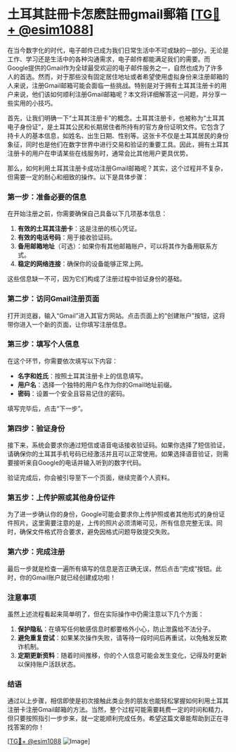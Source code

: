 # 土耳其註冊卡怎麽註冊gmail郵箱 [[TG💪+ @esim1088](https://t.me/s/esim1088)]

在当今数字化的时代，电子邮件已成为我们日常生活中不可或缺的一部分。无论是工作、学习还是生活中的各种沟通需求，电子邮件都能满足我们的需要。而Google提供的Gmail作为全球最受欢迎的电子邮件服务之一，自然也成为了许多人的首选。然而，对于那些没有固定居住地址或者希望使用虚拟身份来注册邮箱的人来说，注册Gmail邮箱可能会面临一些挑战。特别是对于拥有土耳其注册卡的用户来说，他们该如何顺利注册Gmail邮箱呢？本文将详细解答这一问题，并分享一些实用的小技巧。

首先，让我们明确一下“土耳其注册卡”的概念。土耳其注册卡，也被称为“土耳其电子身份证”，是土耳其公民和长期居住者所持有的官方身份证明文件。它包含了持卡人的基本信息，如姓名、出生日期、性别等。这张卡不仅是土耳其居民的身份象征，同时也是他们在数字世界中进行交易和验证的重要工具。因此，拥有土耳其注册卡的用户在申请某些在线服务时，通常会比其他用户更具优势。

那么，如何利用土耳其注册卡成功注册Gmail邮箱呢？其实，这个过程并不复杂，但需要一定的耐心和细致的操作。以下是具体步骤：

### **第一步：准备必要的信息**
在开始注册之前，你需要确保自己具备以下几项基本信息：
1. **有效的土耳其注册卡**：这是注册的核心凭证。
2. **有效的电话号码**：用于接收验证码。
3. **备用邮箱地址**（可选）：如果你有其他邮箱账户，可以将其作为备用联系方式。
4. **稳定的网络连接**：确保你的设备能够正常上网。

这些信息缺一不可，因为它们构成了注册过程中验证身份的基础。

### **第二步：访问Gmail注册页面**
打开浏览器，输入“Gmail”进入其官方网站。点击页面上的“创建账户”按钮，这将带你进入一个新的页面，让你填写注册信息。

### **第三步：填写个人信息**
在这个环节，你需要依次填写以下内容：
- **名字和姓氏**：按照土耳其注册卡上的信息填写。
- **用户名**：选择一个独特的用户名作为你的Gmail地址前缀。
- **密码**：设置一个安全且容易记住的密码。

填写完毕后，点击“下一步”。

### **第四步：验证身份**
接下来，系统会要求你通过短信或语音电话接收验证码。如果你选择了短信验证，请确保你的土耳其手机号码已经激活并且可以正常使用。如果选择语音验证，则需要接听来自Google的电话并输入听到的数字代码。

验证完成后，你会被引导至下一个页面，继续完善个人资料。

### **第五步：上传护照或其他身份证件**
为了进一步确认你的身份，Google可能会要求你上传护照或者其他形式的身份证件照片。这里需要注意的是，上传的照片必须清晰可见，所有信息完整无误。同时，确保文件格式符合要求，避免因格式问题导致提交失败。

### **第六步：完成注册**
最后一步就是检查一遍所有填写的信息是否正确无误，然后点击“完成”按钮。此时，你的Gmail账户就已经创建成功啦！

### **注意事项**
虽然上述流程看起来简单明了，但在实际操作中仍需注意以下几个方面：
1. **保护隐私**：在填写任何敏感信息时都要格外小心，防止泄露给不法分子。
2. **避免重复尝试**：如果某次操作失败，请等待一段时间后再重试，以免触发反欺诈机制。
3. **定期更新资料**：随着时间推移，你的个人信息可能会发生变化，记得及时更新以保持账户活跃状态。

### **结语**
通过以上步骤，相信即使是初次接触此类业务的朋友也能轻松掌握如何利用土耳其注册卡注册Gmail邮箱的方法。当然，整个过程可能需要耗费一定的时间和精力，但只要按照指引一步步来，就一定能顺利完成任务。希望这篇文章能帮助到正在寻找答案的你！

[[TG💪+ @esim1088](https://t.me/s/esim1088) ![Image](https://i.postimg.cc/4NQfJmqS/Snipaste-2025-05-13-00-14-12.png)]